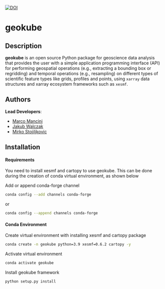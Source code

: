 [![DOI](https://zenodo.org/badge/DOI/10.5281/zenodo.10597965.svg)](https://doi.org/10.5281/zenodo.10597965)

# geokube

## Description

**geokube** is an open source Python package for geoscience data analysis that provides the user with a simple application programming interface (API) for performing geospatial operations (e.g., extracting a bounding box or regridding) and temporal operations (e.g., resampling) on different types of scientific feature types like grids, profiles and points, using  `xarray` data structures and xarray ecosystem frameworks such as `xesmf`.

## Authors

**Lead Developers**:

- [Marco Mancini](https://github.com/km4rcus)
- [Jakub Walczak](https://github.com/jamesWalczak)
- [Mirko Stojiljkovic](https://github.com/MMStojiljkovic)

## Installation 

#### Requirements
You need to install xesmf and cartopy to use geokube. This can be done during the creation of conda virtual environment, as shown below

Add or append conda-forge channel
```bash
conda config --add channels conda-forge
```
or
```bash
conda config --append channels conda-forge
```

#### Conda Environment
Create virtual environment with installing xesmf and cartopy package
```bash
conda create -n geokube python=3.9 xesmf=0.6.2 cartopy -y
```
Activate virtual environment
```bash
conda activate geokube
```
Install geokube framework
```bash
python setup.py install
```